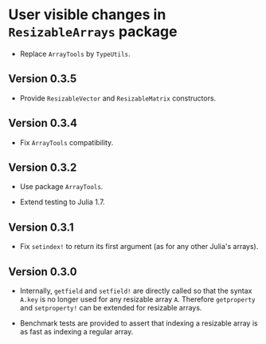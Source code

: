 # User visible changes in `ResizableArrays` package

- Replace `ArrayTools` by `TypeUtils`.


## Version 0.3.5

- Provide `ResizableVector` and `ResizableMatrix` constructors.


## Version 0.3.4

- Fix `ArrayTools` compatibility.


## Version 0.3.2

- Use package `ArrayTools`.

- Extend testing to Julia 1.7.


## Version 0.3.1

- Fix `setindex!` to return its first argument (as for any other Julia's
  arrays).


## Version 0.3.0

- Internally, `getfield` and `setfield!` are directly called so that the syntax
  `A.key` is no longer used for any resizable array `A`.  Therefore
  `getproperty` and `setproperty!` can be extended for resizable arrays.

- Benchmark tests are provided to assert that indexing a resizable array is as
  fast as indexing a regular array.
